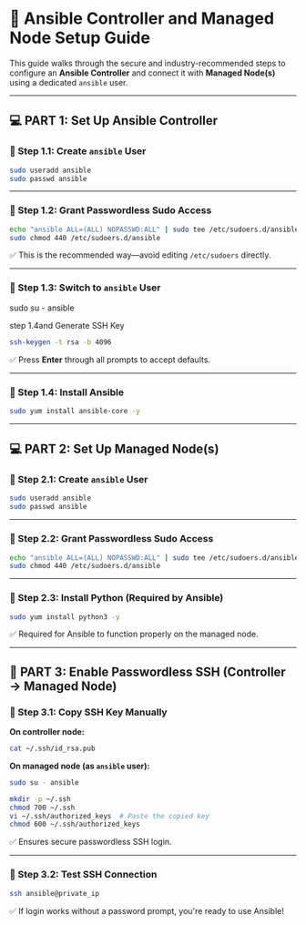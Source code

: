# 🔧 Ansible Controller and Managed Node Setup Guide

This guide walks through the secure and industry-recommended steps to configure an **Ansible Controller** and connect it with **Managed Node(s)** using a dedicated `ansible` user.

---

## 💻 PART 1: Set Up Ansible Controller

### 🔹 Step 1.1: Create `ansible` User

```bash
sudo useradd ansible
sudo passwd ansible  
```

---

### 🔹 Step 1.2: Grant Passwordless Sudo Access

```bash
echo "ansible ALL=(ALL) NOPASSWD:ALL" | sudo tee /etc/sudoers.d/ansible
sudo chmod 440 /etc/sudoers.d/ansible
```

✅ This is the recommended way—avoid editing `/etc/sudoers` directly.

---

### 🔹 Step 1.3: Switch to `ansible` User 
sudo su - ansible


step 1.4and Generate SSH Key

```bash
ssh-keygen -t rsa -b 4096
```

✅ Press **Enter** through all prompts to accept defaults.

---

### 🔹 Step 1.4: Install Ansible

```bash
sudo yum install ansible-core -y
```

---

## 💻 PART 2: Set Up Managed Node(s)

### 🔹 Step 2.1: Create `ansible` User

```bash
sudo useradd ansible
sudo passwd ansible
```

---

### 🔹 Step 2.2: Grant Passwordless Sudo Access

```bash
echo "ansible ALL=(ALL) NOPASSWD:ALL" | sudo tee /etc/sudoers.d/ansible
sudo chmod 440 /etc/sudoers.d/ansible
```

---

### 🔹 Step 2.3: Install Python (Required by Ansible)

```bash
sudo yum install python3 -y
```

✅ Required for Ansible to function properly on the managed node.

---

## 🔐 PART 3: Enable Passwordless SSH (Controller → Managed Node)

### 🔹 Step 3.1: Copy SSH Key Manually

**On controller node:**

```bash
cat ~/.ssh/id_rsa.pub
```

**On managed node (as `ansible` user):**

```bash
sudo su - ansible

mkdir -p ~/.ssh
chmod 700 ~/.ssh
vi ~/.ssh/authorized_keys  # Paste the copied key
chmod 600 ~/.ssh/authorized_keys
```

✅ Ensures secure passwordless SSH login.

---

### 🔹 Step 3.2: Test SSH Connection

```bash
ssh ansible@private_ip
```

✅ If login works without a password prompt, you're ready to use Ansible!